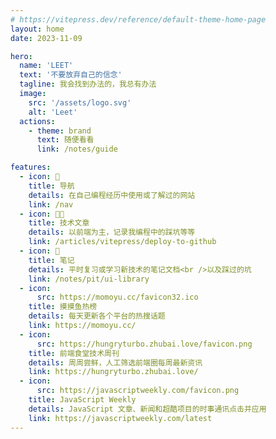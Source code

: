 ```yaml
---
# https://vitepress.dev/reference/default-theme-home-page
layout: home
date: 2023-11-09

hero:
  name: 'LEET'
  text: '不要放弃自己的信念'
  tagline: 我会找到办法的，我总有办法
  image:
    src: '/assets/logo.svg'
    alt: 'Leet'
  actions:
    - theme: brand
      text: 随便看看
      link: /notes/guide

features:
  - icon: 🔎
    title: 导航
    details: 在自己编程经历中使用或了解过的网站
    link: /nav
  - icon: 🧑‍💻
    title: 技术文章
    details: 以前端为主，记录我编程中的踩坑等等
    link: /articles/vitepress/deploy-to-github
  - icon: 📒
    title: 笔记
    details: 平时复习或学习新技术的笔记文档<br />以及踩过的坑
    link: /notes/pit/ui-library
  - icon:
      src: https://momoyu.cc/favicon32.ico
    title: 摸摸鱼热榜
    details: 每天更新各个平台的热搜话题
    link: https://momoyu.cc/
  - icon:
      src: https://hungryturbo.zhubai.love/favicon.png
    title: 前端食堂技术周刊
    details: 周周尝鲜，人工筛选前端圈每周最新资讯
    link: https://hungryturbo.zhubai.love/
  - icon:
      src: https://javascriptweekly.com/favicon.png
    title: JavaScript Weekly
    details: JavaScript 文章、新闻和超酷项目的时事通讯点击并应用
    link: https://javascriptweekly.com/latest
---
```


<style>
.image-src {
  border-radius: 9999px;
}
</style>
